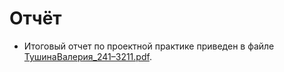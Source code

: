 # Отчёт

- Итоговый отчет по проектной практике приведен в файле [ТушинаВалерия_241–3211.pdf](ТушинаВалерия_241–3211.pdf).
